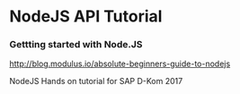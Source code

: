 # NodeJS API Tutorial

### Gettting started with Node.JS
http://blog.modulus.io/absolute-beginners-guide-to-nodejs

NodeJS Hands on tutorial for SAP D-Kom 2017
